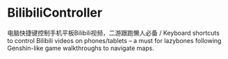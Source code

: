 # BilibiliController
电脑快捷键控制手机平板Bilibili视频，二游跟跑懒人必备 / Keyboard shortcuts to control Bilibili videos on phones/tablets – a must for lazybones following Genshin-like game walkthroughs to navigate maps.

